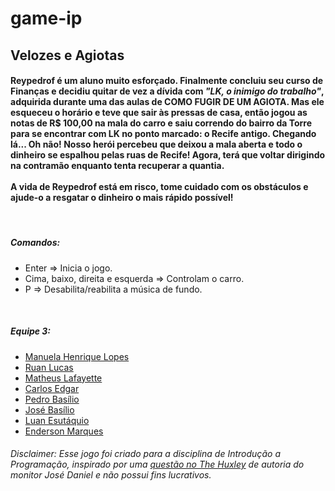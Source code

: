 # game-ip

<h2> Velozes e Agiotas </h2>

<h4> 
  Reypedrof é um aluno muito esforçado. Finalmente concluiu seu curso de Finanças e decidiu quitar de vez a dívida com <i>"LK, o inimigo do trabalho"</i>, adquirida durante uma das aulas de COMO FUGIR DE UM AGIOTA. Mas ele esqueceu o horário e teve que sair às pressas de casa, então jogou as notas de R$ 100,00 na mala do carro e saiu correndo do bairro da Torre para se encontrar com LK no ponto marcado: <b>o Recife antigo</b>. Chegando lá... Oh não! Nosso herói percebeu que deixou a mala aberta e todo o dinheiro se espalhou pelas ruas de Recife! Agora, terá que voltar dirigindo na contramão enquanto tenta recuperar a quantia.<br><br>
  A vida de Reypedrof está em risco, tome cuidado com os obstáculos e ajude-o a resgatar o dinheiro o mais rápido possível!
</h4>
<br>

<h5> Comandos:</h5>
<ul>
  <li>Enter => Inicia o jogo.</li>
  <li>Cima, baixo, direita e esquerda => Controlam o carro.</li>
  <li>P => Desabilita/reabilita a música de fundo.</li>
</ul>
<br>

<h5> Equipe 3:</h5>
<ul>
  <li> <a href="https://github.com/manuHLopes"> Manuela Henrique Lopes </a> </li>
  <li> <a href="https://github.com/ruanhash" > Ruan Lucas </a> </li>
  <li> <a href="https://github.com/matheuslafayette"> Matheus Lafayette </a> </li>
  <li> <a href="https://github.com/edbillie"> Carlos Edgar </a> </li>
  <li> <a href="https://github.com/Pbgsa"> Pedro Basílio </a> </li>
  <li> <a href="https://github.com/josebasilioo"> José Basílio </a> </li>
  <li> <a href="https://github.com/TAKYO33" > Luan Esutáquio </a> </li>
  <li> <a href="https://github.com/EndersonMarques"> Enderson Marques </a> </li>
</ul>

<h6><i>Disclaimer: Esse jogo foi criado para a disciplina de Introdução a Programação, inspirado por uma <a href="https://thehuxley.com/problem/3832?quizId=6935">questão no The Huxley</a> de autoria do monitor José Daniel e não possui fins lucrativos.</i></h6>

